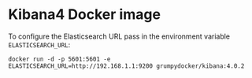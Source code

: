 # Kibana4 Docker image

To configure the Elasticsearch URL pass in the environment variable `ELASTICSEARCH_URL`:

    docker run -d -p 5601:5601 -e ELASTICSEARCH_URL=http://192.168.1.1:9200 grumpydocker/kibana:4.0.2
